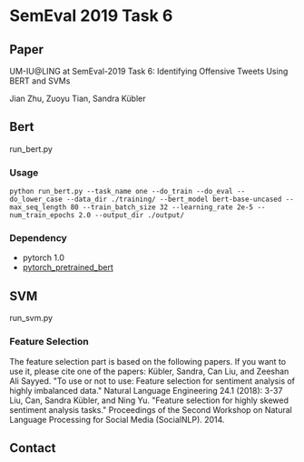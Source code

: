 # SemEval 2019 Task 6

## Paper
UM-IU@LING at SemEval-2019 Task 6: Identifying Offensive Tweets Using BERT and SVMs

Jian Zhu, Zuoyu Tian, Sandra Kübler
## Bert
run_bert.py
### Usage
`python run_bert.py --task_name one --do_train --do_eval --do_lower_case --data_dir ./training/ --bert_model bert-base-uncased --max_seq_length 80 --train_batch_size 32 --learning_rate 2e-5 --num_train_epochs 2.0 --output_dir ./output/`
### Dependency
* pytorch 1.0
* [pytorch_pretrained_bert](https://github.com/huggingface/pytorch-pretrained-BERT)

## SVM
run_svm.py


### Feature Selection
The feature selection part is based on the following papers. If you want to use it, please cite one of the papers:
Kübler, Sandra, Can Liu, and Zeeshan Ali Sayyed. "To use or not to use: Feature selection for sentiment analysis of highly imbalanced data." Natural Language Engineering 24.1 (2018): 3-37
Liu, Can, Sandra Kübler, and Ning Yu. "Feature selection for highly skewed sentiment analysis tasks." Proceedings of the Second Workshop on Natural Language Processing for Social Media (SocialNLP). 2014.

## Contact


